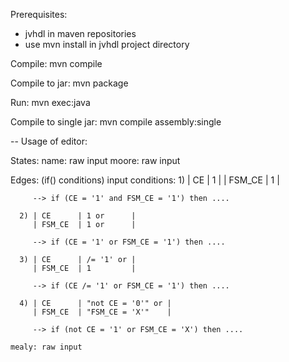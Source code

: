 Prerequisites:
  - jvhdl in maven repositories 
  - use mvn install in jvhdl project directory
  
Compile:
  mvn compile
  
Compile to jar:
  mvn package

Run:
  mvn exec:java
  
Compile to single jar:
  mvn compile assembly:single

--
Usage of editor:

  States:
    name: raw input
    moore: raw input
    
  Edges: (if() conditions)
    input conditions:
      1) | CE      | 1         |
         | FSM_CE  | 1         |
         
         --> if (CE = '1' and FSM_CE = '1') then ....
      
      2) | CE      | 1 or      |
         | FSM_CE  | 1 or      |
         
         --> if (CE = '1' or FSM_CE = '1') then .... 
         
      3) | CE      | /= '1' or |
         | FSM_CE  | 1         |
         
         --> if (CE /= '1' or FSM_CE = '1') then .... 
         
      4) | CE      | "not CE = '0'" or |
         | FSM_CE  | "FSM_CE = 'X'"    |
         
         --> if (not CE = '1' or FSM_CE = 'X') then .... 
         
    mealy: raw input
